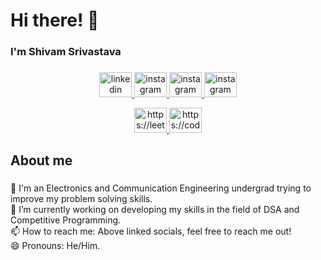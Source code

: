 <h1 align="left">Hi there! 👋</h1>

###

<h3 align="left">I'm Shivam Srivastava</h3>

###

<div align="center">
  <a href="https://www.linkedin.com/in/shivam-pratap-srivastava/" target="_blank">
    <img src="https://raw.githubusercontent.com/maurodesouza/profile-readme-generator/master/src/assets/icons/social/linkedin/default.svg" width="52" height="40" alt="linkedin logo"  />
  </a>
  <a href="https://www.instagram.com/shivam.shrivatsa/" target="_blank">
    <img src="https://raw.githubusercontent.com/maurodesouza/profile-readme-generator/master/src/assets/icons/social/instagram/default.svg" width="52" height="40" alt="instagram logo"  />
  </a>
  <a href="https://www.instagram.com/shivam.shrivatsa/" target="_blank">
    <img src="https://raw.githubusercontent.com/maurodesouza/profile-readme-generator/master/src/assets/icons/social/instagram/default.svg" width="52" height="40" alt="instagram logo"  />
  </a>
  <a href="https://www.instagram.com/shivam.shrivatsa/" target="_blank">
    <img src="https://raw.githubusercontent.com/maurodesouza/profile-readme-generator/master/src/assets/icons/social/instagram/default.svg" width="52" height="40" alt="instagram logo"  />
  </a>

<a href="https://leetcode.com/shivamprataphcs/" target="blank"><img src="https://raw.githubusercontent.com/rahuldkjain/github-profile-readme-generator/master/src/images/icons/Social/leet-code.svg" alt="https://leetcode.com/shivamprataphcs/" height="40" width="52" />
  </a>
<a href="https://codeforces.com/profile/ShivamJNU" target="blank"><img src="https://raw.githubusercontent.com/rahuldkjain/github-profile-readme-generator/master/src/images/icons/Social/leet-code.svg" alt="https://codeforces.com/profile/ShivamJNU" height="40" width="52" />
  </a>

<!-- <a href="https://www.codechef.com/users/shivam_jnu" target="blank"><img src="https://cdn.jsdelivr.net/npm/simple-icons@3.1.0/icons/codechef.svg" alt="https://www.codechef.com/users/shivam_jnu" height="40" width="52" />
  </a> a-->

</div>

###

<h2 align="left">About me</h2>

###

<p align="left">🏦 I'm an Electronics and Communication Engineering undergrad trying to improve my problem solving skills.<br>🔭 I’m currently working on developing my skills in the field of DSA and Competitive Programming.<!--<br>👯 I’m looking to collaborate on open-source projects that come under the domain of my skills.<br>--><br>📫 How to reach me: Above linked socials, feel free to reach me out!<br>😄 Pronouns: He/Him.</p>

###

<!--<h2 align="left">Tech I'm fluent with</h2>

###

<div align="center">
  <img src="https://cdn.jsdelivr.net/gh/devicons/devicon/icons/html5/html5-original.svg" height="40" alt="html5 logo"  />
  <img width="12" />
  <img src="https://cdn.jsdelivr.net/gh/devicons/devicon/icons/css3/css3-original.svg" height="40" alt="css3 logo"  />
  <img width="12" />
  <img src="https://cdn.jsdelivr.net/gh/devicons/devicon/icons/bootstrap/bootstrap-original.svg" height="40" alt="bootstrap logo"  />
  <img width="12" />
  <img src="https://cdn.jsdelivr.net/gh/devicons/devicon/icons/c/c-original.svg" height="40" alt="c logo"  />
  <img width="12" />
  <img src="https://cdn.jsdelivr.net/gh/devicons/devicon/icons/cplusplus/cplusplus-original.svg" height="40" alt="cplusplus logo"  />
  <img width="12" />
  <img src="https://cdn.jsdelivr.net/gh/devicons/devicon/icons/python/python-original.svg" height="40" alt="python logo"  />
  <img width="12" />
  <img src="https://cdn.jsdelivr.net/gh/devicons/devicon/icons/react/react-original.svg" height="40" alt="react logo"  />
  <img width="12" />
  <img src="https://cdn.jsdelivr.net/gh/devicons/devicon/icons/r/r-original.svg" height="40" alt="r logo"  />
  <img width="12" /> 
  <img src="https://cdn.jsdelivr.net/gh/devicons/devicon/icons/git/git-original.svg" height="40" alt="git logo"  />
  <img width="12" />
  <img src="https://cdn.jsdelivr.net/gh/devicons/devicon/icons/github/github-original-wordmark.svg" height="40" alt="github logo"  />
  <img width="12" />
  <img src="https://cdn.jsdelivr.net/gh/devicons/devicon/icons/typescript/typescript-original.svg" height="40" alt="typescript logo" />
            
</div>-->


<!--<h2 align="left">My Github Stats </h2>


[![Shivam Pratap Srivastava's GitHub stats](https://github-readme-stats.vercel.app/api?username=PranayKalyanam&hide=stars&count_private=true&show_icons=true&theme=transparent)](https://github.com/PranayKalyanam/github-readme-stats)

### 
<h2 align="left" >Languages I'm writing </h2>

  <img src="https://github-readme-stats.vercel.app/api/top-langs?username=PranayKalyanam&locale=en&hide_title=false&layout=compact&card_width=320&langs_count=6&theme=default&hide_border=false&order=2" height="150" alt="languages graph"  />



###
<h2 align="left" >My Favourite Song </h2>

[![spotify-github-profile](https://spotify-github-profile.vercel.app/api/view?uid=315dcom5bsocesplfwdclhgtzn3i&cover_image=true&theme=default&show_offline=false&background_color=545454&interchange=false&bar_color=464946)](https://github.com/kittinan/spotify-github-profile)


###-->
